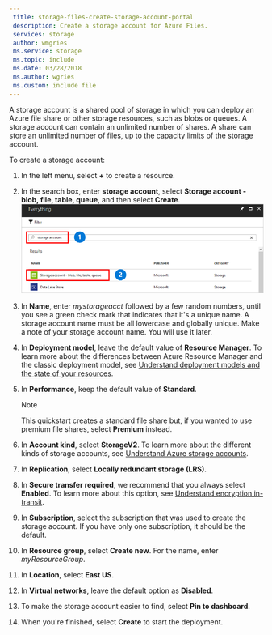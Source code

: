 ```yaml
---
 title: storage-files-create-storage-account-portal
 description: Create a storage account for Azure Files.
 services: storage
 author: wmgries
 ms.service: storage
 ms.topic: include
 ms.date: 03/28/2018
 ms.author: wgries
 ms.custom: include file
---
```

A storage account is a shared pool of storage in which you can deploy an Azure file share or other storage resources, such as blobs or queues. A storage account can contain an unlimited number of shares. A share can store an unlimited number of files, up to the capacity limits of the storage account.

To create a storage account:

1. In the left menu, select **+** to create a resource.
1. In the search box, enter **storage account**, select **Storage account - blob, file, table, queue**, and then select **Create**.
	![A screenshot of what the storage account entry should look like in the resource search dialog](../articles/storage/files/media/storage-how-to-use-files-portal/create-storage-account-1.png)

1. In **Name**, enter *mystorageacct* followed by a few random numbers, until you see a green check mark that indicates that it's a unique name. A storage account name must be all lowercase and globally unique. Make a note of your storage account name. You will use it later. 
1. In **Deployment model**, leave the default value of **Resource Manager**. To learn more about the differences between Azure Resource Manager and the classic deployment model, see [Understand deployment models and the state of your resources](../articles/azure-resource-manager/management/deployment-models.md).
1. In **Performance**, keep the default value of **Standard**.
    
    > [!NOTE]
    > This quickstart creates a standard file share but, if you wanted to use premium file shares, select **Premium** instead.

1. In **Account kind**, select **StorageV2**. To learn more about the different kinds of storage accounts, see [Understand Azure storage accounts](../articles/storage/common/storage-account-options.md?toc=%2fazure%2fstorage%2ffiles%2ftoc.json).
1. In **Replication**, select **Locally redundant storage (LRS)**. 
1. In **Secure transfer required**, we recommend that you always select **Enabled**. To learn more about this option, see [Understand encryption in-transit](../articles/storage/common/storage-require-secure-transfer.md?toc=%2fazure%2fstorage%2ffiles%2ftoc.json).
1. In **Subscription**, select the subscription that was used to create the storage account. If you have only one subscription, it should be the default.
1. In **Resource group**, select **Create new**. For the name, enter *myResourceGroup*.
1. In **Location**, select **East US**.
1. In **Virtual networks**, leave the default option as **Disabled**. 
1. To make the storage account easier to find, select **Pin to dashboard**.
1. When you're finished, select **Create** to start the deployment.